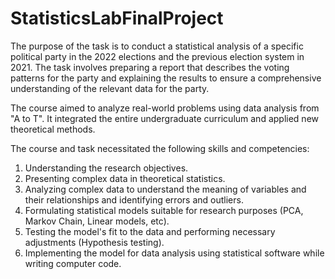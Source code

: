 # StatisticsLabFinalProject

The purpose of the task is to conduct a statistical analysis of a specific political party in the 2022 elections and the previous election system in 2021. The task involves preparing a report that describes the voting patterns for the party and explaining the results to ensure a comprehensive understanding of the relevant data for the party. 

The course aimed to analyze real-world problems using data analysis from "A to T". It integrated the entire undergraduate curriculum and applied new theoretical methods.

The course and task necessitated the following skills and competencies:
1. Understanding the research objectives.
2. Presenting complex data in theoretical statistics.
3. Analyzing complex data to understand the meaning of variables and their relationships and identifying errors and outliers.
4. Formulating statistical models suitable for research purposes (PCA, Markov Chain, Linear models, etc).
5. Testing the model's fit to the data and performing necessary adjustments (Hypothesis testing).
6. Implementing the model for data analysis using statistical software while writing computer code.
